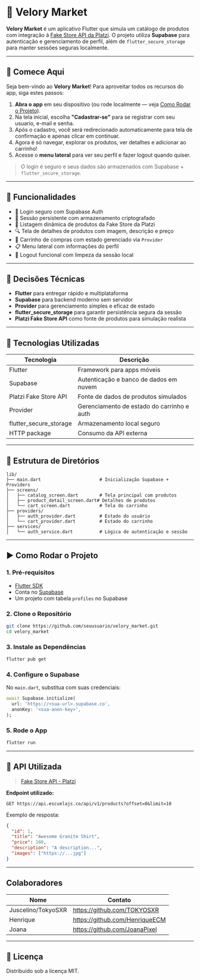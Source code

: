 # 🛒 Velory Market

**Velory Market** é um aplicativo Flutter que simula um catálogo de produtos com integração à [Fake Store API da Platzi](https://api.escuelajs.co/docs/). O projeto utiliza **Supabase** para autenticação e gerenciamento de perfil, além de `flutter_secure_storage` para manter sessões seguras localmente.

---

## 👋 Comece Aqui

Seja bem-vindo ao **Velory Market**! Para aproveitar todos os recursos do app, siga estes passos:

1. **Abra o app** em seu dispositivo (ou rode localmente — veja [Como Rodar o Projeto](#️-como-rodar-o-projeto)).
2. Na tela inicial, escolha **"Cadastrar-se"** para se registrar com seu usuario, e-mail e senha.
3. Após o cadastro, você será redirecionado automaticamente para tela de confirmação e apenas clicar em continuar.
4. Agora é só navegar, explorar os produtos, ver detalhes e adicionar ao carrinho!
5. Acesse o **menu lateral** para ver seu perfil e fazer logout quando quiser.

> O login é seguro e seus dados são armazenados com Supabase + `flutter_secure_storage`.

---


## 🚀 Funcionalidades

- 🔐 Login seguro com Supabase Auth
- 📲 Sessão persistente com armazenamento criptografado
- 🧾 Listagem dinâmica de produtos da Fake Store da Platzi
- 🔍 Tela de detalhes de produtos com imagem, descrição e preço
- 🛒 Carrinho de compras com estado gerenciado via `Provider`
- 📋 Menu lateral com informações do perfil
- 🚪 Logout funcional com limpeza da sessão local

---

## 🧠 Decisões Técnicas

- **Flutter** para entregar rápido e multiplataforma
- **Supabase** para backend moderno sem servidor
- **Provider** para gerenciamento simples e eficaz de estado
- **flutter_secure_storage** para garantir persistência segura da sessão
- **Platzi Fake Store API** como fonte de produtos para simulação realista

---

## 🧰 Tecnologias Utilizadas

| Tecnologia               | Descrição                                      |
|--------------------------|-----------------------------------------------|
| Flutter                  | Framework para apps móveis                     |
| Supabase                 | Autenticação e banco de dados em nuvem         |
| Platzi Fake Store API    | Fonte de dados de produtos simulados           |
| Provider                 | Gerenciamento de estado do carrinho e auth     |
| flutter_secure_storage   | Armazenamento local seguro                     |
| HTTP package             | Consumo da API externa                         |

---

## 📂 Estrutura de Diretórios

```
lib/
├── main.dart                      # Inicialização Supabase + Providers
├── screens/
│   ├── catalog_screen.dart        # Tela principal com produtos
│   ├── product_detail_screen.dart# Detalhes de produtos
│   └── cart_screen.dart           # Tela do carrinho
├── providers/
│   ├── auth_provider.dart         # Estado do usuário
│   └── cart_provider.dart         # Estado do carrinho
├── services/
│   └── auth_service.dart          # Lógica de autenticação e sessão
```

---

## ▶️ Como Rodar o Projeto

### 1. Pré-requisitos

- [Flutter SDK](https://flutter.dev/docs/get-started/install)
- Conta no [Supabase](https://supabase.com/)
- Um projeto com tabela `profiles` no Supabase

### 2. Clone o Repositório

```bash
git clone https://github.com/seuusuario/velory_market.git
cd velory_market
```

### 3. Instale as Dependências

```bash
flutter pub get
```

### 4. Configure o Supabase

No `main.dart`, substitua com suas credenciais:

```dart
await Supabase.initialize(
  url: 'https://<sua-url>.supabase.co',
  anonKey: '<sua-anon-key>',
);
```

### 5. Rode o App

```bash
flutter run
```

---

## 🔗 API Utilizada

> [Fake Store API - Platzi](https://api.escuelajs.co/docs/)

**Endpoint utilizado:**

```http
GET https://api.escuelajs.co/api/v1/products?offset=0&limit=10
```

Exemplo de resposta:
```json
{
  "id": 1,
  "title": "Awesome Granite Shirt",
  "price": 100,
  "description": "A description...",
  "images": ["https://...jpg"]
}
```

---


## Colaboradores

| Nome      | Contato                          |
|-----------|----------------------------------|
|  Juscelino/TokyoSXR|https://github.com/TOKYOSXR   |
|  Henrique          |https://github.com/HenriqueECM|
|  Joana             |https://github.com/JoanaPixel |

---

## 📄 Licença

Distribuído sob a licença MIT.
